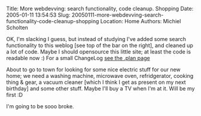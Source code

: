 Title: More webdevving: search functionality, code cleanup. Shopping
Date: 2005-01-11 13:54:53
Slug: 20050111-more-webdevving-search-functionality-code-cleanup-shopping
Location: Home
Authors: Michiel Scholten

<p>OK, I'm slacking I guess, but instead of studying I've added some search functionality to this weblog [see top of the bar on the right], and cleaned up a lot of code. Maybe I should opensource this little site; at least the code is readable now :) For a small ChangeLog <a href="index.php?page=plan">see the .plan page</a></p>

<p>About to go to town for looking for some nice electric stuff for our new home; we need a washing machine, microwave oven, refridgerator, cooking thing &amp; gear, a vacuum cleaner [which I think I get as present on my next birthday] and some other stuff. Maybe I'll buy a TV when I'm at it. Will be my first :D</p>

<p>I'm going to be sooo broke.</p>